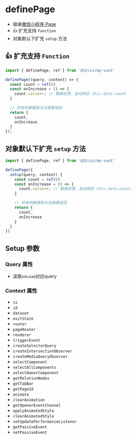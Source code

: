 # definePage

* 继承[微信小程序 Page](https://developers.weixin.qq.com/miniprogram/dev/reference/api/Page.html)
* 👍 扩充支持 `Function`
* 对象默认下扩充 `setup` 方法

## 👍 扩充支持 `Function`

```ts
import { definePage, ref } from '@52css/mp-vue3'

definePage((query, context) => {
  const count = ref(0)
  const onIncrease = () => {
    count.value++; // 数据变更，自动响应 this.data.count
  }

  // 所有的数据和方法需要返回
  return {
    count,
    onIncrease
  }
});
```

## 对象默认下扩充 `setup` 方法

```ts
import { definePage, ref } from '@52css/mp-vue3'

definePage({
  setup(query, context) {
    const count = ref(0)
    const onIncrease = () => {
      count.value++; // 数据变更，自动响应 this.data.count
    }

    // 所有的数据和方法需要返回
    return {
      count,
      onIncrease
    }
  }
})
```

## Setup 参数

### Query 属性

* 读取`onLoad`对应query

### Context 属性

* `is`
* `id`
* `dataset`
* `exitState`
* `router`
* `pageRouter`
* `renderer`
* `triggerEvent`
* `createSelectorQuery`
* `createIntersectionObserver`
* `createMediaQueryObserver`
* `selectComponent`
* `selectAllComponents`
* `selectOwnerComponent`
* `getRelationNodes`
* `getTabBar`
* `getPageId`
* `animate`
* `clearAnimation`
* `getOpenerEventChannel`
* `applyAnimatedStyle`
* `clearAnimatedStyle`
* `setUpdatePerformanceListener`
* `getPassiveEvent`
* `setPassiveEvent`